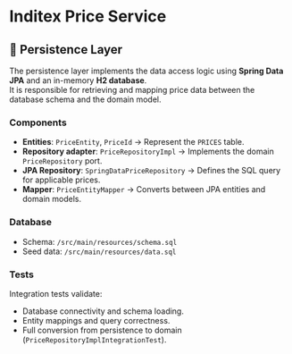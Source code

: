 # Inditex Price Service

## 🧱 Persistence Layer

The persistence layer implements the data access logic using **Spring Data JPA** and an in-memory **H2 database**.  
It is responsible for retrieving and mapping price data between the database schema and the domain model.

### Components
- **Entities**: `PriceEntity`, `PriceId` → Represent the `PRICES` table.
- **Repository adapter**: `PriceRepositoryImpl` → Implements the domain `PriceRepository` port.
- **JPA Repository**: `SpringDataPriceRepository` → Defines the SQL query for applicable prices.
- **Mapper**: `PriceEntityMapper` → Converts between JPA entities and domain models.

### Database
- Schema: `/src/main/resources/schema.sql`
- Seed data: `/src/main/resources/data.sql`

### Tests
Integration tests validate:
- Database connectivity and schema loading.
- Entity mappings and query correctness.
- Full conversion from persistence to domain (`PriceRepositoryImplIntegrationTest`).